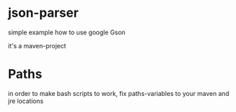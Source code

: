 # json-parser
simple example how to use google Gson

it's a maven-project
# Paths
in order to make bash scripts to work, fix paths-variables to your maven and jre locations
